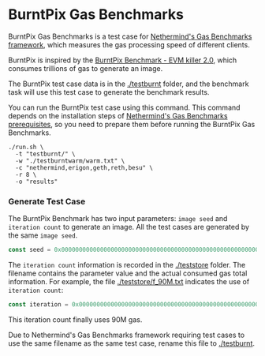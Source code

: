 # BurntPix Gas Benchmarks

BurntPix Gas Benchmarks is a test case for [Nethermind's Gas Benchmarks framework](https://github.com/NethermindEth/gas-benchmarks), which measures the gas processing speed of different clients.

BurntPix is inspired by the [BurntPix Benchmark - EVM killer 2.0](https://github.com/karalabe/burntpix-benchmark), which consumes trillions of gas to generate an image.

The BurntPix test case data is in the [./testburnt](./testburnt) folder, and the benchmark task will use this test case to generate the benchmark results.

You can run the BurntPix test case using this command. This command depends on the installation steps of [Nethermind's Gas Benchmarks prerequisites](https://github.com/NethermindEth/gas-benchmarks?tab=readme-ov-file#prerequisites), so you need to prepare them before running the BurntPix Gas Benchmarks.

```
./run.sh \
  -t "testburnt/" \
  -w "./testburntwarm/warm.txt" \
  -c "nethermind,erigon,geth,reth,besu" \
  -r 8 \
  -o "results"
```

### Generate Test Case

The BurntPix Benchmark has two input parameters: `image seed` and `iteration count` to generate an image. All the test cases are generated by the same `image seed`.

```js
const seed = 0x0000000000000000000000000000000000000000000000000000000000000000;
```

The `iteration count` information is recorded in the [./teststore](./teststore) folder. The filename contains the parameter value and the actual consumed gas total information. For example, the file [./teststore/f_90M.txt](./teststore/f_90M.txt) indicates the use of `iteration count`:

```js
const iteration = 0x000000000000000000000000000000000000000000000000000000000000000f;
```

This iteration count finally uses 90M gas.

Due to Nethermind's Gas Benchmarks framework requiring test cases to use the same filename as the same test case, rename this file to [./testburnt](./testburnt).
